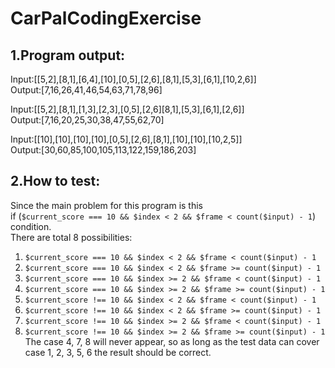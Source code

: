 # CarPalCodingExercise

## 1.Program output:  
Input:[[5,2],[8,1],[6,4],[10],[0,5],[2,6],[8,1],[5,3],[6,1],[10,2,6]]  
Output:[7,16,26,41,46,54,63,71,78,96]  

Input:[[5,2],[8,1],[1,3],[2,3],[0,5],[2,6][8,1],[5,3],[6,1],[2,6]]  
Output:[7,16,20,25,30,38,47,55,62,70]  

Input:[[10],[10],[10],[10],[0,5],[2,6],[8,1],[10],[10],[10,2,5]]  
Output:[30,60,85,100,105,113,122,159,186,203]  

## 2.How to test:  
Since the main problem for this program is this  
if (`$current_score === 10 && $index < 2 && $frame < count($input) - 1`) condition.  
There are total 8 possibilities:  
1. `$current_score === 10 && $index < 2 && $frame < count($input) - 1`  
2. `$current_score === 10 && $index < 2 && $frame >= count($input) - 1`  
3. `$current_score === 10 && $index >= 2 && $frame < count($input) - 1`  
4. `$current_score === 10 && $index >= 2 && $frame >= count($input) - 1`  
5. `$current_score !== 10 && $index < 2 && $frame < count($input) - 1`  
6. `$current_score !== 10 && $index < 2 && $frame >= count($input) - 1`  
7. `$current_score !== 10 && $index >= 2 && $frame < count($input) - 1`  
8. `$current_score !== 10 && $index >= 2 && $frame >= count($input) - 1`  
The case 4, 7, 8 will never appear, so as long as the test data can cover case 1, 2, 3, 5, 6 the result should be correct.  

